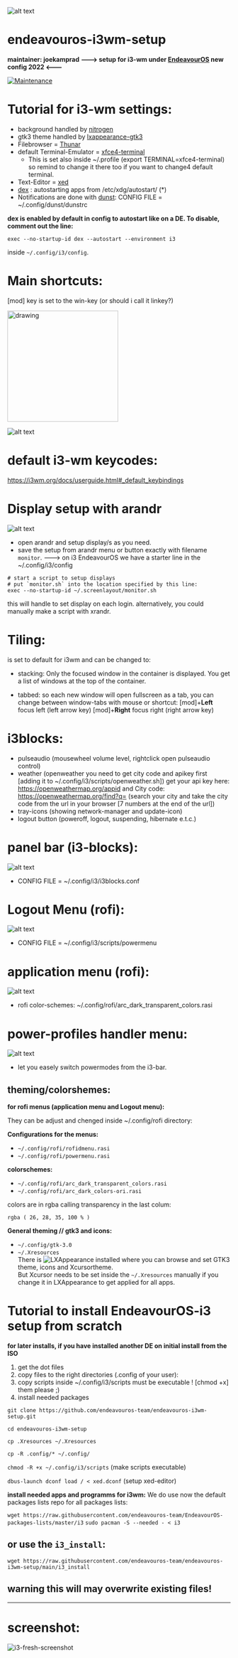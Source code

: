 ![alt text](https://raw.githubusercontent.com/endeavouros-team/screenshots/master/eos-i3-banner.png "eos-i3")

# endeavouros-i3wm-setup
**maintainer: joekamprad --->  setup for i3-wm under [EndeavourOS](https://endeavouros.com) new config 2022 <---**

[![Maintenance](https://img.shields.io/maintenance/yes/2022.svg)]()

# Tutorial for i3-wm settings:
* background handled by [nitrogen](https://wiki.archlinux.org/index.php/nitrogen)
* gtk3 theme handled by [lxappearance-gtk3](https://wiki.lxde.org/de/LXAppearance)
* Filebrowser = [Thunar](https://docs.xfce.org/xfce/thunar/start)
* default Terminal-Emulator = [xfce4-terminal](https://docs.xfce.org/apps/terminal/start)
  * This is set also inside ~/.profile (export TERMINAL=xfce4-terminal) so remind to change it there too if you want to change4 default terminal.
* Text-Editor = [xed](https://github.com/linuxmint/xed)
* [dex](https://github.com/jceb/dex) : autostarting apps from /etc/xdg/autostart/ (*)
* Notifications are done with [dunst](https://dunst-project.org): CONFIG FILE = ~/.config/dunst/dunstrc

**dex is enabled by default in config to autostart like on a DE. To disable, comment out the line:** 

`exec --no-startup-id dex --autostart --environment i3`

inside `~/.config/i3/config`.

# Main shortcuts:
[mod] key is set to the win-key (or should i call it linkey?)

<img src="https://raw.githubusercontent.com/endeavouros-team/screenshots/master/linkey.png" alt="drawing" width="250"/>

![alt text](https://raw.githubusercontent.com/endeavouros-team/screenshots/master/keyhint-april14.png "main-shortcuts")

# default i3-wm keycodes: 
https://i3wm.org/docs/userguide.html#_default_keybindings

# Display setup with arandr
![alt text](https://raw.githubusercontent.com/endeavouros-team/screenshots/master/arandr-display-setup-i3.png "arandr-i3-display-setup")
* open arandr and setup display/s as you need.
* save the setup from arandr menu or button exactly with filename `monitor`.
---> on i3 EndeavourOS we have a starter line in the ~/.config/i3/config

```
# start a script to setup displays
# put `monitor.sh` into the location specified by this line:
exec --no-startup-id ~/.screenlayout/monitor.sh
```
this will handle to set display on each login.
alternatively, you could manually make a script with xrandr.

# Tiling:
is set to default for i3wm and can be changed to: 
* stacking:
Only the focused window in the container is displayed. You get a list of windows at the top of the container.

* tabbed:
so each new window will open fullscreen as a tab, you can change between window-tabs with mouse or shortcut:
[mod]+**Left** focus left (left arrow key)
[mod]+**Right** focus right (right arrow key)

# i3blocks:
* pulseaudio (mousewheel volume level, rightclick open pulseaudio control)
* weather (openweather you need to get city code and apikey first [adding it to ~/.config/i3/scripts/openweather.sh])
get your api key here: https://openweathermap.org/appid and City code: https://openweathermap.org/find?q= (search your city     and take the city code from the url in your browser [7 numbers at the end of the url])
* tray-icons (showing network-manager and update-icon)
* logout button (poweroff, logout, suspending, hibernate e.t.c.)

# panel bar (i3-blocks):
![alt text](https://raw.githubusercontent.com/endeavouros-team/screenshots/master/panel.png "bar legende")
* CONFIG FILE = ~/.config/i3/i3blocks.conf
# Logout Menu (rofi):
![alt text](https://raw.githubusercontent.com/endeavouros-team/screenshots/master/i3-power-nov21.png "logout-menu")
* CONFIG FILE = ~/.config/i3/scripts/powermenu
# application menu (rofi):
![alt text](https://raw.githubusercontent.com/endeavouros-team/screenshots/master/eos-i3-shot-nov21.png "appmenu")
* rofi color-schemes: ~/.config/rofi/arc_dark_transparent_colors.rasi
# power-profiles handler menu:
![alt text](https://raw.githubusercontent.com/endeavouros-team/screenshots/master/ppd-i3.png "power-profiles")
* let you easely switch powermodes from the i3-bar.

## theming/colorshemes:   

**for rofi menus (application menu and Logout menu):**

They can be adjust and chenged inside ~/.config/rofi directory:

**Configurations for the menus:**

* `~/.config/rofi/rofidmenu.rasi`
* `~/.config/rofi/powermenu.rasi`

**colorschemes:**

* `~/.config/rofi/arc_dark_transparent_colors.rasi`
* `~/.config/rofi/arc_dark_colors-ori.rasi`

colors are in rgba calling transparency in the last colum:

`rgba ( 26, 28, 35, 100 % )`

**General theming // gtk3 and icons:**   
* `~/.config/gtk-3.0`
* `~/.Xresources`   
There is ![LXAppearance](https://wiki.lxde.org/en/LXAppearance) installed where you can browse and set GTK3 theme, icons and Xcursortheme.   
But Xcursor  needs to be set inside the `~/.Xresources`  manually if you change it in LXAppearance to get applied for all apps.

# Tutorial to install EndeavourOS-i3 setup from scratch 
**for later installs, if you have installed another DE on initial install from the ISO**

1. get the dot files
2. copy files to the right directories (.config of your user):
3. copy scripts inside ~/.config/i3/scripts must be executable ! [chmod +x] them please ;)
4. install needed packages

`git clone https://github.com/endeavouros-team/endeavouros-i3wm-setup.git`

`cd endeavouros-i3wm-setup`

`cp .Xresources ~/.Xresources`

`cp -R .config/* ~/.config/`

`chmod -R +x ~/.config/i3/scripts` (make scripts executable)

`dbus-launch dconf load / < xed.dconf` (setup xed-editor)

**install needed apps and programms for i3wm:**
We do use now the default packages lists repo for all packages lists:

`wget https://raw.githubusercontent.com/endeavouros-team/EndeavourOS-packages-lists/master/i3`
`sudo pacman -S --needed - < i3`

## or use the `i3_install`:

`wget https://raw.githubusercontent.com/endeavouros-team/endeavouros-i3wm-setup/main/i3_install`


## warning this will may overwrite existing files!

---

# screenshot:


![i3-fresh-screenshot](https://raw.githubusercontent.com/endeavouros-team/screenshots/master/i3-eos-view-shot-nov21.png)


